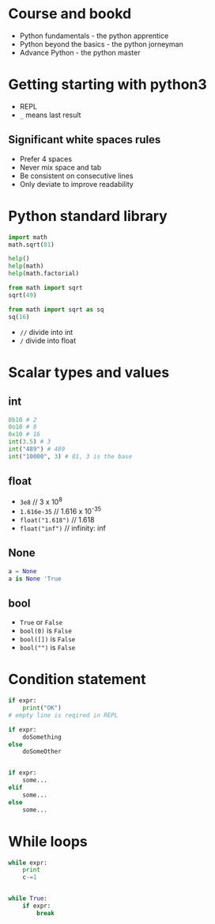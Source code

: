 # Course and bookd
* Python fundamentals - the python apprentice
* Python beyond the basics - the python jorneyman
* Advance Python - the python master

# Getting starting with python3

* REPL
* `_` means last result

## Significant white spaces rules
* Prefer 4 spaces
* Never mix space and tab
* Be consistent on consecutive lines
* Only deviate to improve readability

# Python standard library

```python
import math
math.sqrt(81)

help()
help(math)
help(math.factorial)

from math import sqrt
sqrt(49)

from math import sqrt as sq
sq(16)
```

* `//` divide into int
* `/` divide into float

# Scalar types and values

## int
```python
0b10 # 2
0o10 # 8
0x10 # 16
int(3.5) # 3
int("489") # 489
int("10000", 3) # 81, 3 is the base
```

## float
*  `3e8` // 3 x 10<sup>8</sup> 
* `1.616e-35` // 1.616 x 10<sup>-35</sup>
* `float("1.618")` // 1.618
* `float("inf")` // infinity: inf

## None
```python
a = None
a is None 'True
```

## bool
* `True` or `False`
* `bool(0)` is `False`
* `bool([])` is `False`
* `bool("")` is `False`

# Condition statement
```python
if expr:
    print("OK")
# empty line is reqired in REPL

if expr:
    doSomething
else
    doSomeOther


if expr:
    some...
elif
    some...
else
    some...

```

# While loops
```python
while expr:
    print
    c-=1


while True:
    if expr:
        break
        
            
```


